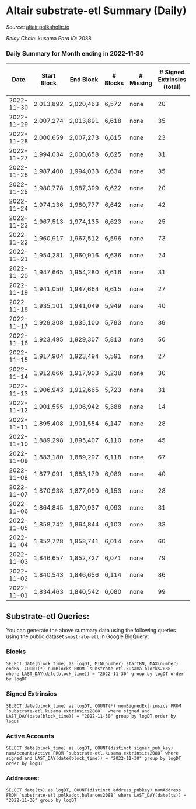 # Altair substrate-etl Summary (Daily)

_Source_: [altair.polkaholic.io](https://altair.polkaholic.io)

*Relay Chain*: kusama
*Para ID*: 2088



### Daily Summary for Month ending in 2022-11-30


| Date | Start Block | End Block | # Blocks | # Missing | # Signed Extrinsics (total) | # Active Accounts | # Addresses with Balances | # Events | # Transfers | # XCM Transfers In | # XCM Transfers Out |
| ---- | ----------- | --------- | -------- | --------- | --------------------------- | ----------------- | ------------------------- | -------- | ----------- | ------------------ | ------------------- |
| 2022-11-30 | 2,013,892 | 2,020,463 | 6,572 | none  | 20 | 17 | 29,264 | 13,300 | 10 ($331.98) |   | 3 ($180.24) |
| 2022-11-29 | 2,007,274 | 2,013,891 | 6,618 | none  | 35 | 22 | 29,264 | 13,504 | 17 ($3,970.23) |   |   |
| 2022-11-28 | 2,000,659 | 2,007,273 | 6,615 | none  | 23 | 17 | 29,261 | 13,399 | 10 ($1,749.99) |   |   |
| 2022-11-27 | 1,994,034 | 2,000,658 | 6,625 | none  | 31 | 16 | 29,262 | 13,485 | 8 ($337.50) |   |   |
| 2022-11-26 | 1,987,400 | 1,994,033 | 6,634 | none  | 35 | 20 |  | 13,530 | 14 ($698.59) | 1 ($69.41) | 1 ($2.10) |
| 2022-11-25 | 1,980,778 | 1,987,399 | 6,622 | none  | 20 | 12 | 29,261 | 13,396 | 9 ($78.24) |   |   |
| 2022-11-24 | 1,974,136 | 1,980,777 | 6,642 | none  | 42 | 28 | 29,260 | 13,609 | 18 ($162.71) | 2 ($436.09) | 1 ($12.28) |
| 2022-11-23 | 1,967,513 | 1,974,135 | 6,623 | none  | 25 | 18 | 29,257 | 13,437 | 9 ($84.03) | 1 ($0.50) | 2 ($60.07) |
| 2022-11-22 | 1,960,917 | 1,967,512 | 6,596 | none  | 73 | 27 | 29,256 | 13,719 | 19 ($880.01) | 3 ($193.51) | 2 ($59.04) |
| 2022-11-21 | 1,954,281 | 1,960,916 | 6,636 | none  | 24 | 14 | 29,255 | 13,449 | 11 ($1,411.89) |   | 1 ($6.88) |
| 2022-11-20 | 1,947,665 | 1,954,280 | 6,616 | none  | 31 | 23 |  | 13,463 | 16 ($1,112.81) |   | 2 ($0.47) |
| 2022-11-19 | 1,941,050 | 1,947,664 | 6,615 | none  | 27 | 19 |  | 13,429 | 12 ($1,012.00) |   | 1 ($0.019) |
| 2022-11-18 | 1,935,101 | 1,941,049 | 5,949 | none  | 40 | 25 | 29,254 | 12,207 | 20 ($4,926.85) |   | 1 ($198.99) |
| 2022-11-17 | 1,929,308 | 1,935,100 | 5,793 | none  | 39 | 31 |  | 11,877 | 18 ($4,466.43) | 1 ($100.70) | 1 ($0.74) |
| 2022-11-16 | 1,923,495 | 1,929,307 | 5,813 | none  | 50 | 26 |  | 12,024 | 33 ($8,484.83) | 6 ($503.59) | 4 ($197.57) |
| 2022-11-15 | 1,917,904 | 1,923,494 | 5,591 | none  | 27 | 20 | 29,250 | 11,383 | 14 ($2,736.93) |   | 1 ($0.095) |
| 2022-11-14 | 1,912,666 | 1,917,903 | 5,238 | none  | 30 | 13 |  | 10,714 | 21 ($3,281.12) | 2 ($224.32) | 1 ($139.85) |
| 2022-11-13 | 1,906,943 | 1,912,665 | 5,723 | none  | 31 | 16 | 29,247 | 11,694 | 18 ($3,179.31) | 1 ($3.79) | 3 ($237.71) |
| 2022-11-12 | 1,901,555 | 1,906,942 | 5,388 | none  | 14 | 11 |  | 10,878 | 7 ($13,754.81) |   |   |
| 2022-11-11 | 1,895,408 | 1,901,554 | 6,147 | none  | 28 | 12 |  | 12,514 | 16 ($1,102.08) | 1 ($104.52) | 1 ($14.18) |
| 2022-11-10 | 1,889,298 | 1,895,407 | 6,110 | none  | 45 | 32 |  | 12,556 | 21 ($1,468.40) |   |   |
| 2022-11-09 | 1,883,180 | 1,889,297 | 6,118 | none  | 67 | 26 |  | 12,725 | 14 ($1,212.20) | 3 ($71.98) | 1 ($24.76) |
| 2022-11-08 | 1,877,091 | 1,883,179 | 6,089 | none  | 40 | 25 |  | 12,486 | 16 ($168.02) | 2 ($0.23) |   |
| 2022-11-07 | 1,870,938 | 1,877,090 | 6,153 | none  | 28 | 19 |  | 12,523 | 14 ($3,679.22) |   |   |
| 2022-11-06 | 1,864,845 | 1,870,937 | 6,093 | none  | 31 | 24 |  | 12,427 | 15 ($736.37) |   | 1 ($19.92) |
| 2022-11-05 | 1,858,742 | 1,864,844 | 6,103 | none  | 33 | 28 | 29,231 | 12,460 | 14 ($1,796.52) | 1 ($15.98) | 1 ($0.03) |
| 2022-11-04 | 1,852,728 | 1,858,741 | 6,014 | none  | 60 | 29 | 29,229 | 12,491 | 41 ($12,052.76) | 2 ($281.19) | 3 ($24.02) |
| 2022-11-03 | 1,846,657 | 1,852,727 | 6,071 | none  | 79 | 29 | 29,223 | 12,727 | 61 ($11,268.55) |   | 2 ($15.67) |
| 2022-11-02 | 1,840,543 | 1,846,656 | 6,114 | none  | 86 | 33 | 29,220 | 12,827 | 26 ($5,394.48) | 2 ($711.01) | 4 ($643.21) |
| 2022-11-01 | 1,834,463 | 1,840,542 | 6,080 | none  | 99 | 55 | 29,217 | 12,876 | 40 ($1,596.83) | 1 ($26.78) | 6 ($98.06) |

## Substrate-etl Queries:
You can generate the above summary data using the following queries using the public dataset `substrate-etl` in Google BigQuery:


### Blocks
```
SELECT date(block_time) as logDT, MIN(number) startBN, MAX(number) endBN, COUNT(*) numBlocks FROM `substrate-etl.kusama.blocks2088`  where LAST_DAY(date(block_time)) = "2022-11-30" group by logDT order by logDT
```


### Signed Extrinsics
```
SELECT date(block_time) as logDT, COUNT(*) numSignedExtrinsics FROM `substrate-etl.kusama.extrinsics2088`  where signed and LAST_DAY(date(block_time)) = "2022-11-30" group by logDT order by logDT
```


### Active Accounts
```
SELECT date(block_time) as logDT, COUNT(distinct signer_pub_key) numAccountsActive FROM `substrate-etl.kusama.extrinsics2088` where signed and LAST_DAY(date(block_time)) = "2022-11-30" group by logDT order by logDT
```


### Addresses:
```
SELECT date(ts) as logDT, COUNT(distinct address_pubkey) numAddress FROM `substrate-etl.polkadot.balances2088` where LAST_DAY(date(ts)) = "2022-11-30" group by logDT```

